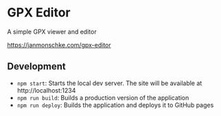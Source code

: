 # GPX Editor

A simple GPX viewer and editor

https://janmonschke.com/gpx-editor

## Development

- `npm start`: Starts the local dev server. The site will be available at http://localhost:1234
- `npm run build`: Builds a production version of the application
- `npm run deploy`: Builds the application and deploys it to GitHub pages
